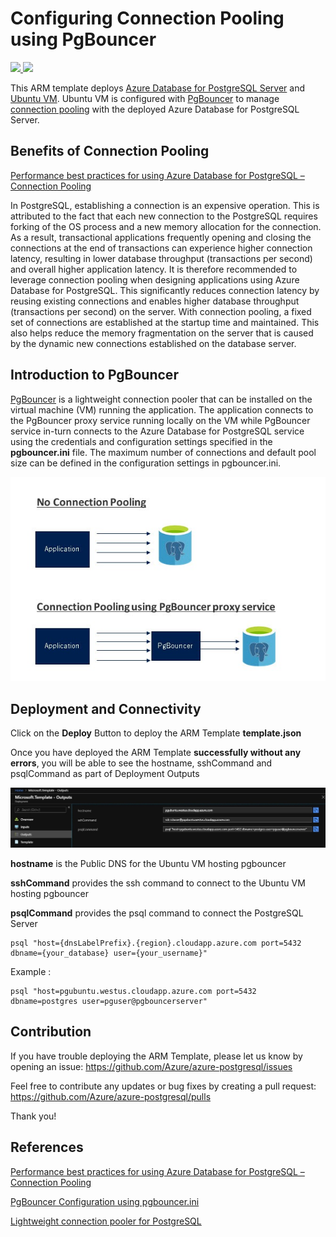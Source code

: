 # Configuring Connection Pooling using PgBouncer

<a href="https://portal.azure.com/#create/Microsoft.Template/uri/https%3A%2F%2Fraw.githubusercontent.com%2FAzure%2Fazure-postgresql%2Fmaster%2Farm-templates%2FExampleWithPgBouncer%2Ftemplate.json" target="_blank">
    <img src="http://azuredeploy.net/deploybutton.png" />
</a>
<a href="http://armviz.io/#/?load=https%3A%2F%2Fraw.githubusercontent.com%2FAzure%2Fazure-postgresql%2Fmaster%2Farm-templates%2FExampleWithPgBouncer%2Ftemplate.json" target="_blank">
    <img src="http://armviz.io/visualizebutton.png"/>
</a>

This ARM template deploys [Azure Database for PostgreSQL Server](https://docs.microsoft.com/en-us/azure/postgresql/overview) and [Ubuntu VM](http://releases.ubuntu.com/19.04/). Ubuntu VM is configured with [PgBouncer](https://pgbouncer.github.io/) to manage [connection pooling](https://en.wikipedia.org/wiki/Connection_pool) with the deployed Azure Database for PostgreSQL Server. 

## Benefits of Connection Pooling

[Performance best practices for using Azure Database for PostgreSQL – Connection Pooling](https://azure.microsoft.com/en-us/blog/performance-best-practices-for-using-azure-database-for-postgresql-connection-pooling/)

In PostgreSQL, establishing a connection is an expensive operation. This is attributed to the fact that each new connection to the PostgreSQL requires forking of the OS process and a new memory allocation for the connection. As a result, transactional applications frequently opening and closing the connections at the end of transactions can experience higher connection latency, resulting in lower database throughput (transactions per second) and overall higher application latency. It is therefore recommended to leverage connection pooling when designing applications using Azure Database for PostgreSQL. This significantly reduces connection latency by reusing existing connections and enables higher database throughput (transactions per second) on the server. With connection pooling, a fixed set of connections are established at the startup time and maintained. This also helps reduce the memory fragmentation on the server that is caused by the dynamic new connections established on the database server.

## Introduction to PgBouncer

[PgBouncer](https://pgbouncer.github.io/) is a lightweight connection pooler that can be installed on the virtual machine (VM) running the application. The application connects to the PgBouncer proxy service running locally on the VM while PgBouncer service in-turn connects to the Azure Database for PostgreSQL service using the credentials and configuration settings specified in the **pgbouncer.ini** file. The maximum number of connections and default pool size can be defined in the configuration settings in pgbouncer.ini.

![Connection Pooling](https://raw.githubusercontent.com/Azure/azure-postgresql/master/arm-templates/ExampleWithPgBouncer/pgbouncer.jpg)


## Deployment and Connectivity

Click on the **Deploy** Button to deploy the ARM Template **template.json**

Once you have deployed the ARM Template **successfully without any errors**, you will be able to see the hostname, sshCommand and psqlCommand as part of Deployment Outputs


![Deployment Outputs](https://raw.githubusercontent.com/Azure/azure-postgresql/master/arm-templates/ExampleWithPgBouncer/outputs.jpg)


**hostname** is the Public DNS for the Ubuntu VM hosting pgbouncer

**sshCommand** provides the ssh command to connect to the Ubuntu VM hosting pgbouncer

**psqlCommand** provides the psql command to connect the PostgreSQL Server 


```
psql "host={dnsLabelPrefix}.{region}.cloudapp.azure.com port=5432 dbname={your_database} user={your_username}"
```

Example : 

```
psql "host=pgubuntu.westus.cloudapp.azure.com port=5432 dbname=postgres user=pguser@pgbouncerserver"
```

## Contribution 


If you have trouble deploying the ARM Template, please let us know by opening an issue: https://github.com/Azure/azure-postgresql/issues

Feel free to contribute any updates or bug fixes by creating a pull request: https://github.com/Azure/azure-postgresql/pulls

Thank you!

## References 

[Performance best practices for using Azure Database for PostgreSQL – Connection Pooling](https://azure.microsoft.com/en-us/blog/performance-best-practices-for-using-azure-database-for-postgresql-connection-pooling/)

[PgBouncer Configuration using pgbouncer.ini](https://pgbouncer.github.io/config.html)

[Lightweight connection pooler for PostgreSQL](https://pgbouncer.github.io/)

